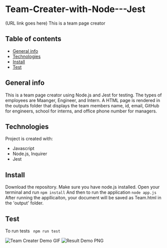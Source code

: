 # Team-Creater-with-Node---Jest
(URL link goes here)
This is a team page creator
## Table of contents
* [General info](#general-info)
* [Technologies](#technologies)
* [Install](#install)
* [Test](#test)

## General info
This is a team page creator using Node.js and Jest for testing. The types of employees are Maanger, Engineer, and Intern. A HTML page is rendered in the outputs folder that displays the team members name, id, email, GitHub for engineers, school for interns, and office phone number for managers.  
	
## Technologies
Project is created with:
* Javascript
* Node.js, Inquirer
* Jest

## Install
Download the repository. Make sure you have node.js installed. Open your terminal and run
``` npm install ```
And then to run the application
``` node app.js ```
After running the appllicaiton, your document will be saved as Team.html in the 'output' folder.

## Test 
To run tests
``` npm run test```

![Team Creater Demo GIF](./assets/demo.gif)
![Result Demo PNG](./assets/demo.png)